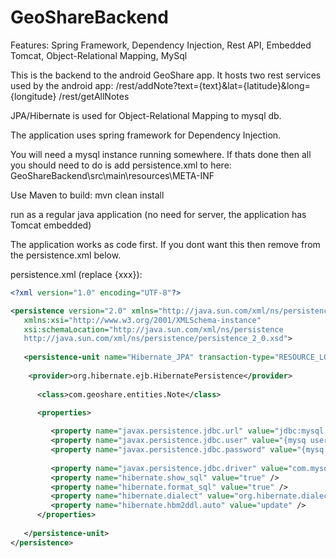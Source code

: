 # GeoShareBackend

Features: Spring Framework, Dependency Injection, Rest API, Embedded Tomcat, Object-Relational Mapping, MySql

This is the backend to the android GeoShare app. It hosts two rest services used by the android app: 
/rest/addNote?text={text}&lat={latitude}&long={longitude}
/rest/getAllNotes

JPA/Hibernate is used for Object-Relational Mapping to mysql db.

The application uses spring framework for Dependency Injection.

You will need a mysql instance running somewhere. If thats done then all you should need to do is add persistence.xml to here:
GeoShareBackend\src\main\resources\META-INF

Use Maven to build:
mvn clean install

run as a regular java application (no need for server, the application has Tomcat embedded)

The application works as code first. If you dont want this then remove <property name="hibernate.hbm2ddl.auto" value="update" /> from the persistence.xml below.

persistence.xml (replace {xxx}):
```xml
<?xml version="1.0" encoding="UTF-8"?>

<persistence version="2.0" xmlns="http://java.sun.com/xml/ns/persistence"
   xmlns:xsi="http://www.w3.org/2001/XMLSchema-instance" 
   xsi:schemaLocation="http://java.sun.com/xml/ns/persistence 
   http://java.sun.com/xml/ns/persistence/persistence_2_0.xsd">
   
   <persistence-unit name="Hibernate_JPA" transaction-type="RESOURCE_LOCAL">
	
	<provider>org.hibernate.ejb.HibernatePersistence</provider>
   
      <class>com.geoshare.entities.Note</class>

      <properties>
      
         <property name="javax.persistence.jdbc.url" value="jdbc:mysql:{mysq path e.g. //localhost:1234/database_name}"/>
         <property name="javax.persistence.jdbc.user" value="{mysq username}"/>
         <property name="javax.persistence.jdbc.password" value="{mysq password)"/>
      
         <property name="javax.persistence.jdbc.driver" value="com.mysql.jdbc.Driver"/>
         <property name="hibernate.show_sql" value="true" />
		 <property name="hibernate.format_sql" value="true" />
		 <property name="hibernate.dialect" value="org.hibernate.dialect.MySQL5InnoDBDialect" />
		 <property name="hibernate.hbm2ddl.auto" value="update" />
      </properties>
      
   </persistence-unit>
</persistence>
